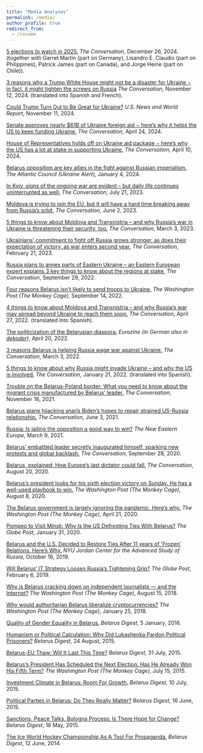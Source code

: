 ```yaml
---
title: "Media Analyses"
permalink: /media/
author_profile: true
redirect_from:
  - /resume
---
```

[5 elections to watch in 2025.](https://theconversation.com/5-elections-to-watch-in-2025-246194) <em>The Conversation</em>, December 26, 2024. (together with Garret Martin (part on Germany), Lisandro E. Claudio (part on Philippines), Patrick James (part on Canada), and Jorge Heine (part on Chile)).

[3 reasons why a Trump White House might not be a disaster for Ukraine − in fact, it might tighten the screws on Russia](https://theconversation.com/3-reasons-why-a-trump-white-house-might-not-be-a-disaster-for-ukraine-in-fact-it-might-tighten-the-screws-on-russia-243227?fbclid=IwY2xjawGgcfdleHRuA2FlbQIxMQABHbcv-faGIFZkX34L31QaJ01mIlmYZgBQ0CZM3xDz11L9bmEYsr0F-VA_ng_aem_qlBg5BYXGokazyEzgoKcAw) <em>The Conversation</em>, November 12, 2024. (translated into Spanish and French).

[Could Trump Turn Out to Be Great for Ukraine?](https://www.usnews.com/opinion/articles/2024-11-11/could-trump-turn-out-to-be-great-for-ukraine) <em>U.S. News and World Report</em>, November 11, 2024.

[Senate approves nearly $61B of Ukraine foreign aid − here’s why it helps the US to keep funding Ukraine.](https://theconversation.com/senate-approves-nearly-61b-of-ukraine-foreign-aid-heres-why-it-helps-the-us-to-keep-funding-ukraine-228344) <em>The Conversation</em>, April 24, 2024.

[House of Representatives holds off on Ukraine aid package − here’s why the US has a lot at stake in supporting Ukraine.](https://theconversation.com/house-of-representatives-holds-off-on-ukraine-aid-package-heres-why-the-us-has-a-lot-at-stake-in-supporting-ukraine-227420?fbclid=IwAR3S54sZBTYL6qeZsCz4dlHpWPtDs49gaugX7utq95LEFNR3udarbzgjOEM_aem_AUMh8U93XkktAgDqvTmu0cgRmYNKaqSUao4Vk914F6_4FEmRF4mV911iXzpc7zwipsM-YJC5crs_x0d2diPZhV1L) <em>The Conversation</em>, April 10, 2024.

[Belarus opposition are key allies in the fight against Russian imperialism.](https://www.atlanticcouncil.org/blogs/ukrainealert/belarus-opposition-are-key-allies-in-the-fight-against-russian-imperialism/?fbclid=IwAR0-d-t8jH7FHw2cirRJWSfaH1zWVVjc5jXkb6lvf-GAnLu-MexNW8y7jHQ) <em>The Atlantic Council (Ukraine Alert)</em>, January 4, 2024.

[In Kyiv, signs of the ongoing war are evident – but daily life continues uninterrupted as well.](https://theconversation.com/in-kyiv-signs-of-the-ongoing-war-are-evident-but-daily-life-continues-uninterrupted-as-well-209952) <em>The Conversation</em>, July 21, 2023.

[Moldova is trying to join the EU, but it will have a hard time breaking away from Russia’s orbit.](https://theconversation.com/moldova-is-trying-to-join-the-eu-but-it-will-have-a-hard-time-breaking-away-from-russias-orbit-206838) <em>The Conversation</em>, June 2, 2023.

[5 things to know about Moldova and Transnistria – and why Russia’s war in Ukraine is threatening their security, too.](https://theconversation.com/5-things-to-know-about-moldova-and-transnistria-and-why-russias-war-in-ukraine-is-threatening-their-security-too-200982) <em>The Conversation</em>, March 3, 2023.

[Ukrainians’ commitment to fight off Russia grows stronger, as does their expectation of victory, as war enters second year.](https://theconversation.com/ukrainians-commitment-to-fight-off-russia-grows-stronger-as-does-their-expectation-of-victory-as-war-enters-second-year-196450) <em>The Conversation</em>, February 21, 2023.

[Russia plans to annex parts of Eastern Ukraine – an Eastern European expert explains 3 key things to know about the regions at stake.](https://theconversation.com/russia-plans-to-annex-parts-of-eastern-ukraine-an-eastern-european-expert-explains-3-key-things-to-know-about-the-regions-at-stake-191482) <em>The Conversation</em>, September 29, 2022.

[Four reasons Belarus isn't likely to send troops to Ukraine.](https://www.washingtonpost.com/politics/2022/09/14/belarus-russia-ukraine-putin-lukashenko/?fbclid=IwAR0tdXJEvVpoA3hPYY9eBU0FV-Qatx8M_aKy2hhiKhvOFfHvO2-mWgq-agU) <em>The Washington Post (The Monkey Cage)</em>, September 14, 2022.

[4 things to know about Moldova and Transnistria – and why Russia’s war may spread beyond Ukraine to reach them soon.](https://theconversation.com/4-things-to-know-about-moldova-and-transnistria-and-why-russias-war-may-spread-beyond-ukraine-to-reach-them-soon-182030#comment_2781265) <em>The Conversation</em>, April 27, 2022. (translated into Spanish).

[The politicization of the Belarusian diaspora.](https://www.eurozine.com/the-politicization-of-the-belarusian-diaspora/?fbclid=IwAR1C07IIVKMeBru-X6bd12Uo28ai2rPOSDZ12PnCBUAXmg8ahBl4PvAj9jk) <em>Eurozine (in German also in [dekoder](https://www.dekoder.org/de/gnose/belarus-diaspora-migration-geschichte))</em>, April 20, 2022.

[3 reasons Belarus is helping Russia wage war against Ukraine.](https://theconversation.com/3-reasons-belarus-is-helping-russia-wage-war-against-ukraine-177984) <em>The Conversation</em>, March 3, 2022.

[5 things to know about why Russia might invade Ukraine – and why the US is involved.](https://theconversation.com/5-things-to-know-about-why-russia-might-invade-ukraine-and-why-the-us-is-involved-175371) <em>The Conversation</em>, January 21, 2022. (translated into Spanish).

[Trouble on the Belarus-Poland border: What you need to know about the migrant crisis manufactured by Belarus’ leader.](https://theconversation.com/trouble-on-the-belarus-poland-border-what-you-need-to-know-about-the-migrant-crisis-manufactured-by-belarus-leader-172108) <em>The Conversation</em>, November 18, 2021.

[Belarus plane hijacking snarls Biden’s hopes to repair strained US-Russia relationship.](https://theconversation.com/belarus-plane-hijacking-snarls-bidens-hopes-to-repair-strained-us-russia-relationship-161969?fbclid=IwAR0M0QCrBxnOIPCmKoVoc5gkyTCwOjNYWmlGBJk9NoVXP8FfDllB2pXnuGw) <em>The Conversation</em>, June 3, 2021.	
	
[Russia: Is jailing the opposition a good way to win?](https://neweasterneurope.eu/2021/03/09/russia-is-jailing-the-opposition-a-good-way-to-win/) <em>The New Eastern Europe</em>, March 9, 2021.	
	
[Belarus’ embattled leader secretly inaugurated himself, sparking new protests and global backlash.](https://theconversation.com/belarus-embattled-leader-secretly-inaugurated-himself-sparking-new-protests-and-global-backlash-146910) <em>The Conversation</em>, September 28, 2020.
	
[Belarus, explained: How Europe’s last dictator could fall.](https://theconversation.com/belarus-explained-how-europes-last-dictator-could-fall-144711/) <em>The Conversation</em>, August 20, 2020.
			
[Belarus’s president looks for his sixth election victory on Sunday. He has a well-used playbook to win.](https://www.washingtonpost.com/politics/2020/08/08/belarus-president-is-looking-his-sixth-election-victory-he-has-well-used-playbook-win-aug-9/) <em>The Washington Post (The Monkey Cage)</em>, August 8, 2020.
	
[The Belarus government is largely ignoring the pandemic. Here’s why.](https://www.washingtonpost.com/politics/2020/04/21/belarus-government-is-largely-ignoring-pandemic-heres-why/) <em>The Washington Post (The Monkey Cage)</em>, April 21, 2020.
	
[Pompeo to Visit Minsk: Why Is the US Defrosting Ties With Belarus?](https://theglobepost.com/2020/01/31/us-belarus-ties/) <em>The Globe Post</em>, January 31, 2020.
	
[Belarus and the U.S. Decided to Restore Ties After 11 years of 'Frozen' Relations. Here’s Why.](http://jordanrussiacenter.org/news/belarus-and-the-u-s-decided-to-restore-ties-after-11-years-of-frozen-relations-heres-why/#.Xg1I-S2ZOgQ/) <em>NYU Jordan Center for the Advanced Study of Russia</em>, October 16, 2019.
	
[Will Belarus’ IT Strategy Loosen Russia’s Tightening Grip?](https://theglobepost.com/2019/02/06/belarus-russia-it/) <em>The Globe Post</em>, February 6, 2019.
	
[Why is Belarus cracking down on independent journalists — and the Internet?](https://www.washingtonpost.com/news/monkey-cage/wp/2018/08/15/why-is-belarus-cracking-down-on-independent-journalists-and-the-internet/?utm_term=.b65f7f9133e0) <em>The Washington Post (The Monkey Cage)</em>, August 15, 2018.
	
[Why would authoritarian Belarus liberalize cryptocurrencies?](https://www.washingtonpost.com/news/monkey-cage/wp/2018/01/25/why-would-authoritarian-belarus-liberalize-cryptocurrencies/?utm_term=.5792ebbe8d9f) <em>The Washington Post (The Monkey Cage)</em>, January 25, 2018.
	
[Quality of Gender Equality in Belarus.](https://belarusdigest.com/story/quality-of-gender-equality-in-belarus/) <em>Belarus Digest</em>, 5 January, 2016.

[Humanism or Political Calculation: Why Did Lukashenka Pardon Political Prisoners?](https://belarusdigest.com/story/humanism-or-political-calculation-why-did-lukashenka-pardon-political-prisoners/) <em>Belarus Digest</em>, 24 August, 2015.

[Belarus-EU Thaw: Will It Last This Time?](https://udf.name/english/featured-stories/126573-belarus-eu-thaw-will-it-last-this-time.html) <em>Belarus Digest</em>, 31 July, 2015.

[Belarus’s President Has Scheduled the Next Election. Has He Already Won His Fifth Term?](https://www.washingtonpost.com/blogs/monkey-cage/wp/2015/07/15/belaruss-president-has-scheduled-the-next-election-has-he-already-won-his-fifth-term/) <em>The Washington Post (The Monkey Cage)</em>, July 15, 2015.

[Investment Climate in Belarus: Room For Growth.](https://belarusdigest.com/story/investment-climate-in-belarus-room-for-growth/) <em>Belarus Digest</em>, 10 July, 2015.

[Political Parties in Belarus: Do They Really Matter?](https://belarusdigest.com/story/political-parties-in-belarus-do-they-really-matter/) <em>Belarus Digest</em>, 16 June, 2015.

[Sanctions, Peace Talks, Bologna Process: Is There Hope for Change?](https://belarusdigest.com/story/sanctions-peace-talks-bologna-process-is-there-hope-for-change/) <em>Belarus Digest</em>, 18 May, 2015.

[The Ice World Hockey Championship As A Tool For Propaganda.](https://belarusdigest.com/story/the-ice-world-hockey-championship-as-a-tool-for-propaganda/) <em>Belarus Digest</em>, 12 June, 2014.
